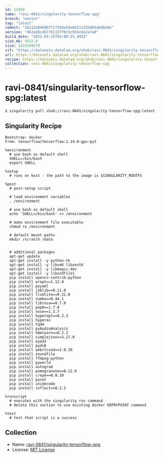 ```yaml
---
id: 13459
name: "ravi-0841/singularity-tensorflow-spg"
branch: "master"
tag: "latest"
commit: "16112a0480b7f172dda54a04211d2b869abd6e8e"
version: "4b2ad6cdb7701137f8c5c934c6e2a7a0"
build_date: "2021-03-25T04:00:55.492Z"
size_mb: 4522.0
size: 2433589279
sif: "https://datasets.datalad.org/shub/ravi-0841/singularity-tensorflow-spg/latest/2021-03-25-16112a04-4b2ad6cd/4b2ad6cdb7701137f8c5c934c6e2a7a0.sif"
url: https://datasets.datalad.org/shub/ravi-0841/singularity-tensorflow-spg/latest/2021-03-25-16112a04-4b2ad6cd/
recipe: https://datasets.datalad.org/shub/ravi-0841/singularity-tensorflow-spg/latest/2021-03-25-16112a04-4b2ad6cd/Singularity
collection: ravi-0841/singularity-tensorflow-spg
---
```


# ravi-0841/singularity-tensorflow-spg:latest

```bash
$ singularity pull shub://ravi-0841/singularity-tensorflow-spg:latest
```

## Singularity Recipe

```singularity
Bootstrap: docker
From: tensorflow/tensorflow:1.14.0-gpu-py3

%environment
  # use bash as default shell
  SHELL=/bin/bash
  export SHELL

%setup
  # runs on host - the path to the image is $SINGULARITY_ROOTFS

%post
  # post-setup script

  # load environment variables
  . /environment

  # use bash as default shell
  echo 'SHELL=/bin/bash' >> /environment

  # make environment file executable
  chmod +x /environment

  # default mount paths
  mkdir /scratch /data 


  # additional packages
  apt-get update
  apt-get install -y python-tk
  apt-get install -y libsm6 libxext6
  apt-get install -y libmagic-dev
  apt-get install -y libsndfile1
  pip install opencv-contrib-python
  pip install wrapt==1.12.0
  pip install pyyaml
  pip install joblib==0.11.0
  pip install llvmlite==0.31.0
  pip install numba==0.44.1
  pip install librosa==0.7.0
  pip install pep8==1.7.0
  pip install nose==1.3.7
  pip install hyperopt==0.2.3
  pip install hyperas
  pip install tqdm
  pip install pyAudioAnalysis
  pip install hmmlearn==0.2.3
  pip install simplejson==3.17.0
  pip install eyed3
  pip install pydub
  pip install webrtcvad==2.0.10
  pip install soundfile
  pip install ffmpeg-python
  pip install pyworld
  pip install autograd
  pip install pomegranate==0.12.0
  pip install crepe==0.0.10
  pip install pycwt
  pip install unidecode
  pip install inflect==0.2.5

%runscript
  # executes with the singularity run command
  # delete this section to use existing docker ENTRYPOINT command

%test
  # test that script is a success
```

## Collection

 - Name: [ravi-0841/singularity-tensorflow-spg](https://github.com/ravi-0841/singularity-tensorflow-spg)
 - License: [MIT License](https://api.github.com/licenses/mit)

